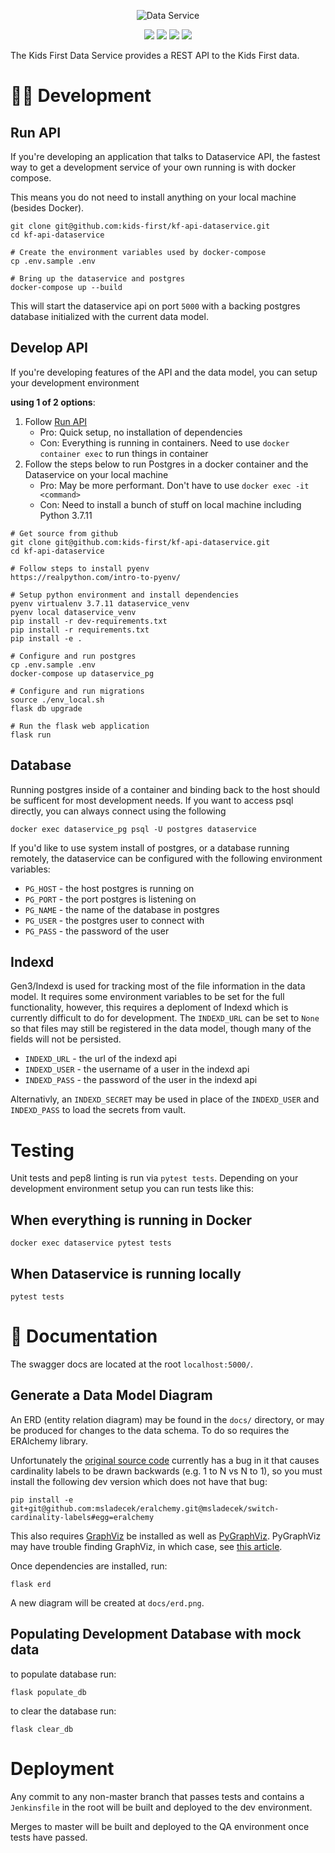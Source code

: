 <p align="center">
  <img src="docs/dataservice.png" alt="Data Service">
</p>
<p align="center">
  <a href="https://github.com/kids-first/kf-api-dataservice/blob/master/LICENSE"><img src="https://img.shields.io/github/license/kids-first/kf-api-dataservice.svg?style=for-the-badge"></a>
  <a href="http://kf-api-dataservice-qa.kids-first.io/"><img src="https://img.shields.io/readthedocs/pip.svg?style=for-the-badge"></a>
  <a href="https://circleci.com/gh/kids-first/kf-api-dataservice/13?utm_campaign=vcs-integration-link&utm_medium=referral&utm_source=github-build-link"><img src="https://img.shields.io/circleci/project/github/kids-first/kf-api-dataservice/master.svg?style=for-the-badge"></a>
  <a href="https://app.codacy.com/app/kids-first/kf-api-dataservice/dashboard"><img src="https://img.shields.io/codacy/grade/fe69188856a848f28d86627e60cc09b7/master?style=for-the-badge"></a>
</p>

The Kids First Data Service provides a REST API to the Kids First data.

# 👩‍💻 Development

## Run API

If you're developing an application that talks to Dataservice API,
the fastest way to get a development service of your own running
is with docker compose.

This means you do not need to install anything on your local machine
(besides Docker).

```shell
git clone git@github.com:kids-first/kf-api-dataservice.git
cd kf-api-dataservice

# Create the environment variables used by docker-compose
cp .env.sample .env

# Bring up the dataservice and postgres
docker-compose up --build
```

This will start the dataservice api on port `5000` with a backing postgres
database initialized with the current data model.

## Develop API

If you're developing features of the API and the data model, you can setup your
development environment

**using 1 of 2 options**:

1. Follow [Run API](#run-api)
    - Pro: Quick setup, no installation of dependencies
    - Con: Everything is running in containers. Need to use `docker container exec` to run things in container
2. Follow the steps below to run Postgres in a docker container and the
Dataservice on your local machine
    - Pro: May be more performant. Don't have to use `docker exec -it <command>` 
    - Con: Need to install a bunch of stuff on local machine including Python 3.7.11

```shell
# Get source from github
git clone git@github.com:kids-first/kf-api-dataservice.git
cd kf-api-dataservice

# Follow steps to install pyenv
https://realpython.com/intro-to-pyenv/

# Setup python environment and install dependencies
pyenv virtualenv 3.7.11 dataservice_venv
pyenv local dataservice_venv
pip install -r dev-requirements.txt
pip install -r requirements.txt
pip install -e .

# Configure and run postgres 
cp .env.sample .env
docker-compose up dataservice_pg

# Configure and run migrations 
source ./env_local.sh 
flask db upgrade

# Run the flask web application
flask run
```

## Database

Running postgres inside of a container and binding back to the host should
be sufficent for most development needs. If you want to access psql
directly, you can always connect using the following

```
docker exec dataservice_pg psql -U postgres dataservice
```

If you'd like to use system install of postgres, or a database running remotely,
the dataservice can be configured with the following environment variables:

- `PG_HOST` - the host postgres is running on
- `PG_PORT` - the port postgres is listening on
- `PG_NAME` - the name of the database in postgres
- `PG_USER` - the postgres user to connect with
- `PG_PASS` - the password of the user

## Indexd

Gen3/Indexd is used for tracking most of the file information in the data
model. It requires some environment variables to be set for the full
functionality, however, this requires a deploment of Indexd which is currently
difficult to do for development. The `INDEXD_URL` can be set to `None` so
that files may still be registered in the data model, though many of the fields
will not be persisted.

- `INDEXD_URL` - the url of the indexd api
- `INDEXD_USER` - the username of a user in the indexd api
- `INDEXD_PASS` - the password of the user in the indexd api

Alternativly, an `INDEXD_SECRET` may be used in place of the `INDEXD_USER`
and `INDEXD_PASS` to load the secrets from vault.

# Testing

Unit tests and pep8 linting is run via `pytest tests`. Depending on your
development environment setup you can run tests like this:

## When everything is running in Docker

```shell
docker exec dataservice pytest tests
```

## When Dataservice is running locally

```shell
pytest tests
```

# 📝 Documentation

The swagger docs are located at the root `localhost:5000/`.

## Generate a Data Model Diagram

An ERD (entity relation diagram) may be found in the `docs/` directory, or may
be produced for changes to the data schema. To do so requires the ERAlchemy
library.

Unfortunately the [original source code](github.com/Alexis-benoist/eralchemy)
currently has a bug in it that causes cardinality labels to be drawn backwards
(e.g. 1 to N vs N to 1), so you must install the following dev version which
does not have that bug:

```
pip install -e git+git@github.com:msladecek/eralchemy.git@msladecek/switch-cardinality-labels#egg=eralchemy
```

This also requires
[GraphViz](https://www.graphviz.org/) be installed as well as
[PyGraphViz](https://pygraphviz.github.io/). PyGraphViz may have trouble finding
GraphViz, in which case, see
[this article](http://www.alexandrejoseph.com/blog/2016-02-10-install-pygraphviz-mac-osx.html).

Once dependencies are installed, run:

```
flask erd
```

A new diagram will be created at `docs/erd.png`.

## Populating Development Database with mock data

to populate database run:

```
flask populate_db
```

to clear the database run:

```
flask clear_db
```

# Deployment

Any commit to any non-master branch that passes tests and contains a
`Jenkinsfile` in the root will be built and deployed to the dev
environment.

Merges to master will be built and deployed to the QA environment
once tests have passed.
